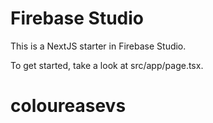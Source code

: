# Firebase Studio

This is a NextJS starter in Firebase Studio.

To get started, take a look at src/app/page.tsx.
# coloureasevs
